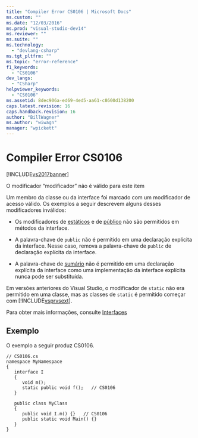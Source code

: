 ```yaml
---
title: "Compiler Error CS0106 | Microsoft Docs"
ms.custom: ""
ms.date: "12/03/2016"
ms.prod: "visual-studio-dev14"
ms.reviewer: ""
ms.suite: ""
ms.technology: 
  - "devlang-csharp"
ms.tgt_pltfrm: ""
ms.topic: "error-reference"
f1_keywords: 
  - "CS0106"
dev_langs: 
  - "CSharp"
helpviewer_keywords: 
  - "CS0106"
ms.assetid: 8dec906a-ed69-4ed5-aa61-c8600d138200
caps.latest.revision: 16
caps.handback.revision: 16
author: "BillWagner"
ms.author: "wiwagn"
manager: "wpickett"
---
```

# Compiler Error CS0106
[!INCLUDE[vs2017banner](../../../csharp/includes/vs2017banner.md)]

O modificador “modificador” não é válido para este item  
  
 Um membro da classe ou da interface foi marcado com um modificador de acesso válido.  Os exemplos a seguir descrevem alguns desses modificadores inválidos:  
  
-   Os modificadores de [estáticos](../../../csharp/language-reference/keywords/static.md) e de [público](../../../csharp/language-reference/keywords/public.md) não são permitidos em métodos da interface.  
  
-   A palavra\-chave de `public` não é permitido em uma declaração explícita da interface.  Nesse caso, remova a palavra\-chave de `public` de declaração explícita da interface.  
  
-   A palavra\-chave de [sumário](../../../csharp/language-reference/keywords/abstract.md) não é permitido em uma declaração explícita da interface como uma implementação da interface explícita nunca pode ser substituída.  
  
 Em versões anteriores do Visual Studio, o modificador de `static` não era permitido em uma classe, mas as classes de `static` é permitido começar com [!INCLUDE[vsprvsext](../../../csharp/language-reference/compiler-messages/includes/vsprvsext_md.md)].  
  
 Para obter mais informações, consulte [Interfaces](../../../visual-basic/reference/command-line-compiler/index.md)  
  
## Exemplo  
 O exemplo a seguir produz CS0106.  
  
```  
// CS0106.cs  
namespace MyNamespace  
{  
   interface I  
   {  
      void m();  
      static public void f();   // CS0106  
   }  
  
   public class MyClass  
   {  
      public void I.m() {}   // CS0106  
      public static void Main() {}  
   }  
}  
```